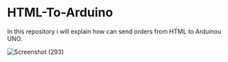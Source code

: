 # HTML-To-Arduino
In this repository i will explain how can send orders from HTML to Arduinou UNO.


![Screenshot (293)](https://user-images.githubusercontent.com/108824980/183158228-96ef4dbe-21a5-4a41-8a1f-046052f58c78.png)
